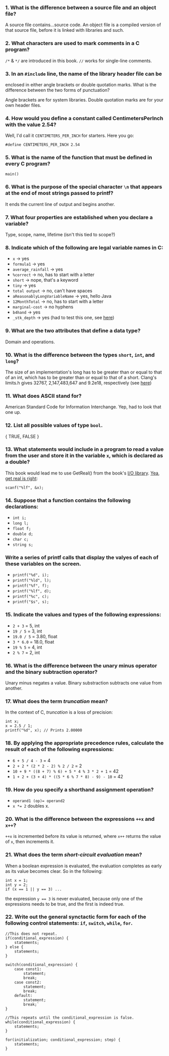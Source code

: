 ### 1. What is the difference between a source file and an object file?

A source file contains...source code. An object file is a compiled 
  version of that source file, before it is linked with libraries and such.

### 2. What characters are used to mark comments in a C program?

`/*` & `*/` are introduced in this book. `//` works for single-line comments.

### 3. In an `#include` line, the name of the library header file can be 
  enclosed in either angle brackets or double quotation marks. What is the 
  difference between the two forms of punctuation?

Angle brackets are for system libraries. Double quotation marks are for your 
  own header files.

### 4. How would you define a constant called CentimetersPerInch with the value 2.54?

Well, I'd call it `CENTIMETERS_PER_INCH` for starters. Here you go:

`#define CENTIMETERS_PER_INCH 2.54`

### 5. What is the name of the function that must be defined in every C program?

	main()

### 6. What is the purpose of the special character `\n` that appears at the end of most strings passed to printf?

It ends the current line of output and begins another.

### 7. What four properties are established when you declare a variable?

Type, scope, name, lifetime (isn't this tied to scope?)

### 8. Indicate which of the following are legal variable names in C:

* `x` -> yes
* `formula1` -> yes
* `average_rainfall` -> yes
* `%correct` -> no, has to start with a letter
* `short` -> nope, that's a keyword
* `tiny` -> yes
* `total output` -> no, can't have spaces
* `aReasonablyLongVariableName` -> yes, hello Java
* `12MonthTotal` -> no, has to start with a letter
* `marginal-cost` -> no hyphens
* `b4hand` -> yes
* `_stk_depth` -> yes (had to test this one, see [here](vars.c))

### 9. What are the two attributes that define a data type?

Domain and operations.

### 10. What is the difference between the types `short`, `int`, and `long`?

The size of an implementation's long has to be greater than or equal to that 
  of an int, which has to be greater than or equal to that of a short. 
  Clang's limits.h gives 32767, 2,147,483,647 and 9.2e18, respectively 
  (see [here](ints.c))

### 11. What does ASCII stand for?

American Standard Code for Information Interchange. Yep, had to look that 
  one up.

### 12. List all possible values of type `bool`.

{ TRUE, FALSE }

### 13. What statements would include in a program to read a value from the user and store it in the variable `x`, which is declared as a double?

This book would lead me to use GetReal() from the book's [I/O library](../book_code/unix_xwindows/simpio.h). [Yea, get real is right](double.c):

	scanf("%lf", &x);

### 14. Suppose that a function contains the following declarations:
* `int i;`
* `long l;`
* `float f;`
* `double d;`
* `char c;`
* `string s;`
### Write a series of printf calls that display the valyes of each of these variables on the screen.

* `printf("%d", i);`
* `printf("%ld", l);`
* `printf("%f", f);`
* `printf("%lf", d);`
* `printf("%c", c);`
* `printf("$s", s);`

### 15. Indicate the values and types of the following expressions:

* `2 + 3` = 5, int
* `19 / 5` = 3, int
* `19.0 / 5` = 3.80, float
* `3 * 6.0` = 18.0, float
* `19 % 5` = 4, int
* `2 % 7` = 2, int

### 16. What is the difference between the unary minus operator and the binary subtraction operator?

Unary minus negates a value. Binary substraction subtracts one value from another.

### 17. What does the term _truncation_ mean?

In the context of C, _truncation_ is a loss of precision:

	int x;
	x = 2.5 / 1;
	printf("%d", x); // Prints 2.00000

### 18. By applying the appropriate precedence rules, calculate the result of each of the following expressions:

* `6 + 5 / 4 - 3` = 4
* `2 + 2 * (2 * 2 - 2) % 2 / 2` = 2
* `10 + 9 * ((8 + 7) % 6) + 5 * 4 % 3 * 2 + 1` = 42
* `1 + 2 + (3 + 4) * ((5 * 6 % 7 * 8) - 9) - 10` = 42

### 19. How do you specify a shorthand assignment operation?

* `operand1 (op)= operand2`
* `x *= 2` doubles x.

### 20. What is the difference between the expressions `++x` and `x++`?

`++x` is incremented before its value is returned, where `x++` returns the value of `x`, then increments it.

### 21. What does the term _short-circuit evaluation_ mean?

When a boolean expression is evaluated, the evaluation completes as early as its value becomes clear. So in the following:

	int x = 1;
	int y = 2;
	if (x == 1 || y == 3) ...

the expression `y == 3` is never evaluated, because only one of the expressions needs to be true, and the first is indeed true.

### 22. Write out the general synctactic form for each of the following control statements: `if`, `switch`, `while`, `for`.

	//This does not repeat.
	if(conditional_expression) {
		statements;
	} else {
		statements;
	}

	switch(conditional_expression) {
		case const1:
			statement;
			break;
		case const2:
			statement;
			break;
		default:
			statement;
			break;`
	}
	
	//This repeats until the conditional_expression is false.
	while(conditional_expression) {
		statements;
	}
	
	for(initialization; conditional_expression; step) {
		statements;
	}

